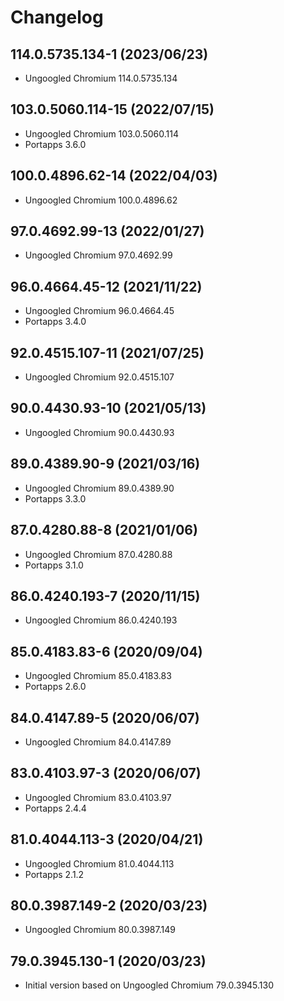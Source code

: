 # Changelog

## 114.0.5735.134-1 (2023/06/23)

- Ungoogled Chromium 114.0.5735.134

## 103.0.5060.114-15 (2022/07/15)

- Ungoogled Chromium 103.0.5060.114
- Portapps 3.6.0

## 100.0.4896.62-14 (2022/04/03)

- Ungoogled Chromium 100.0.4896.62

## 97.0.4692.99-13 (2022/01/27)

- Ungoogled Chromium 97.0.4692.99

## 96.0.4664.45-12 (2021/11/22)

- Ungoogled Chromium 96.0.4664.45
- Portapps 3.4.0

## 92.0.4515.107-11 (2021/07/25)

- Ungoogled Chromium 92.0.4515.107

## 90.0.4430.93-10 (2021/05/13)

- Ungoogled Chromium 90.0.4430.93

## 89.0.4389.90-9 (2021/03/16)

- Ungoogled Chromium 89.0.4389.90
- Portapps 3.3.0

## 87.0.4280.88-8 (2021/01/06)

- Ungoogled Chromium 87.0.4280.88
- Portapps 3.1.0

## 86.0.4240.193-7 (2020/11/15)

- Ungoogled Chromium 86.0.4240.193

## 85.0.4183.83-6 (2020/09/04)

- Ungoogled Chromium 85.0.4183.83
- Portapps 2.6.0

## 84.0.4147.89-5 (2020/06/07)

- Ungoogled Chromium 84.0.4147.89

## 83.0.4103.97-3 (2020/06/07)

- Ungoogled Chromium 83.0.4103.97
- Portapps 2.4.4

## 81.0.4044.113-3 (2020/04/21)

- Ungoogled Chromium 81.0.4044.113
- Portapps 2.1.2

## 80.0.3987.149-2 (2020/03/23)

- Ungoogled Chromium 80.0.3987.149

## 79.0.3945.130-1 (2020/03/23)

- Initial version based on Ungoogled Chromium 79.0.3945.130
